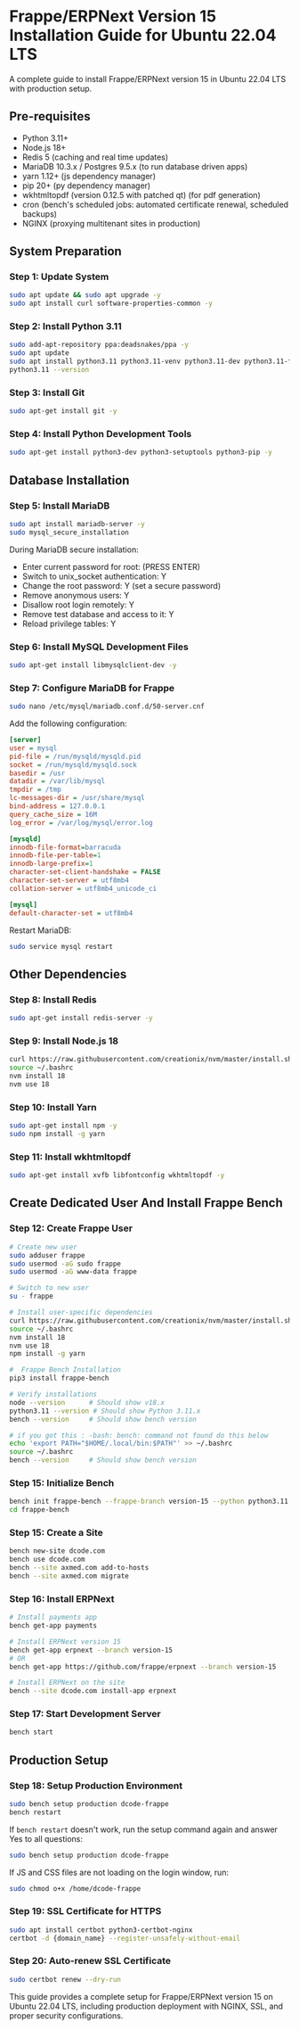 # Frappe/ERPNext Version 15 Installation Guide for Ubuntu 22.04 LTS

A complete guide to install Frappe/ERPNext version 15 in Ubuntu 22.04 LTS with production setup.

## Pre-requisites
- Python 3.11+
- Node.js 18+
- Redis 5 (caching and real time updates)
- MariaDB 10.3.x / Postgres 9.5.x (to run database driven apps)
- yarn 1.12+ (js dependency manager)
- pip 20+ (py dependency manager)
- wkhtmltopdf (version 0.12.5 with patched qt) (for pdf generation)
- cron (bench's scheduled jobs: automated certificate renewal, scheduled backups)
- NGINX (proxying multitenant sites in production)

## System Preparation

### Step 1: Update System
```bash
sudo apt update && sudo apt upgrade -y
sudo apt install curl software-properties-common -y
```

### Step 2: Install Python 3.11
```bash
sudo add-apt-repository ppa:deadsnakes/ppa -y
sudo apt update
sudo apt install python3.11 python3.11-venv python3.11-dev python3.11-full -y
python3.11 --version
```

### Step 3: Install Git
```bash
sudo apt-get install git -y
```

### Step 4: Install Python Development Tools
```bash
sudo apt-get install python3-dev python3-setuptools python3-pip -y
```

## Database Installation

### Step 5: Install MariaDB
```bash
sudo apt install mariadb-server -y
sudo mysql_secure_installation
```

During MariaDB secure installation:
- Enter current password for root: (PRESS ENTER)
- Switch to unix_socket authentication: Y
- Change the root password: Y (set a secure password)
- Remove anonymous users: Y
- Disallow root login remotely: Y
- Remove test database and access to it: Y
- Reload privilege tables: Y

### Step 6: Install MySQL Development Files
```bash
sudo apt-get install libmysqlclient-dev -y
```

### Step 7: Configure MariaDB for Frappe
```bash
sudo nano /etc/mysql/mariadb.conf.d/50-server.cnf
```

Add the following configuration:
```ini
[server]
user = mysql
pid-file = /run/mysqld/mysqld.pid
socket = /run/mysqld/mysqld.sock
basedir = /usr
datadir = /var/lib/mysql
tmpdir = /tmp
lc-messages-dir = /usr/share/mysql
bind-address = 127.0.0.1
query_cache_size = 16M
log_error = /var/log/mysql/error.log

[mysqld]
innodb-file-format=barracuda
innodb-file-per-table=1
innodb-large-prefix=1
character-set-client-handshake = FALSE
character-set-server = utf8mb4
collation-server = utf8mb4_unicode_ci

[mysql]
default-character-set = utf8mb4
```

Restart MariaDB:
```bash
sudo service mysql restart
```

## Other Dependencies

### Step 8: Install Redis
```bash
sudo apt-get install redis-server -y
```

### Step 9: Install Node.js 18
```bash
curl https://raw.githubusercontent.com/creationix/nvm/master/install.sh | bash
source ~/.bashrc
nvm install 18
nvm use 18
```

### Step 10: Install Yarn
```bash
sudo apt-get install npm -y
sudo npm install -g yarn
```

### Step 11: Install wkhtmltopdf
```bash
sudo apt-get install xvfb libfontconfig wkhtmltopdf -y
```

## Create Dedicated User And Install Frappe Bench

### Step 12: Create Frappe User
```bash
# Create new user
sudo adduser frappe
sudo usermod -aG sudo frappe
sudo usermod -aG www-data frappe

# Switch to new user
su - frappe

# Install user-specific dependencies
curl https://raw.githubusercontent.com/creationix/nvm/master/install.sh | bash
source ~/.bashrc
nvm install 18
nvm use 18
npm install -g yarn

#  Frappe Bench Installation
pip3 install frappe-bench

# Verify installations
node --version      # Should show v18.x
python3.11 --version # Should show Python 3.11.x
bench --version     # Should show bench version

# if you got this : -bash: bench: command not found do this below 
echo 'export PATH="$HOME/.local/bin:$PATH"' >> ~/.bashrc
source ~/.bashrc
bench --version     # Should show bench version
```

### Step 15: Initialize Bench
```bash
bench init frappe-bench --frappe-branch version-15 --python python3.11
cd frappe-bench
```

### Step 15: Create a Site
```bash
bench new-site dcode.com
bench use dcode.com
bench --site axmed.com add-to-hosts
bench --site axmed.com migrate
```

### Step 16: Install ERPNext
```bash
# Install payments app
bench get-app payments

# Install ERPNext version 15
bench get-app erpnext --branch version-15
# OR
bench get-app https://github.com/frappe/erpnext --branch version-15

# Install ERPNext on the site
bench --site dcode.com install-app erpnext
```

### Step 17: Start Development Server
```bash
bench start
```

## Production Setup

### Step 18: Setup Production Environment
```bash
sudo bench setup production dcode-frappe
bench restart
```

If `bench restart` doesn't work, run the setup command again and answer Yes to all questions:
```bash
sudo bench setup production dcode-frappe
```

If JS and CSS files are not loading on the login window, run:
```bash
sudo chmod o+x /home/dcode-frappe
```

### Step 19: SSL Certificate for HTTPS
```bash
sudo apt install certbot python3-certbot-nginx
certbot -d {domain_name} --register-unsafely-without-email
```

### Step 20: Auto-renew SSL Certificate
```bash
sudo certbot renew --dry-run
```

This guide provides a complete setup for Frappe/ERPNext version 15 on Ubuntu 22.04 LTS, including production deployment with NGINX, SSL, and proper security configurations.
